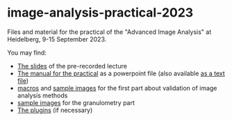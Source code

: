 # image-analysis-practical-2023

Files and material for the practical of the "Advanced Image Analysis" at Heidelberg, 9-15 September 2023.

You may find: 
* [The slides](slides/Image_Analysis_pptx) of the pre-recorded lecture
* [The manual for the practical](practical/manual/ImageAnalysis-practical.pptx) as a powerpoint file (also available [as a text file](practical/manual/practical_image_analysis.pdf))
* [macros](practical/validation/macros) and [sample images](practical/validation/shapes) for the first part about validation of image analysis methods
* [sample images](practical/granulometry) for the granulometry part
* [The plugins](practical/plugins) (if necessary)

  
